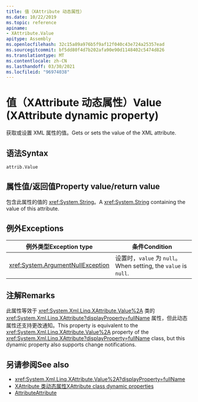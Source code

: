 ```yaml
---
title: 值（XAttribute 动态属性）
ms.date: 10/22/2019
ms.topic: reference
apiname:
- XAttribute.Value
apitype: Assembly
ms.openlocfilehash: 32c15a89a976b5f9af12f040c43e724a25357ead
ms.sourcegitcommit: bf5dd80f4d7b202afa90e90d1148402c5474d826
ms.translationtype: MT
ms.contentlocale: zh-CN
ms.lasthandoff: 03/30/2021
ms.locfileid: "96974038"
---
```

# <a name="value-xattribute-dynamic-property"></a><span data-ttu-id="13ca2-102">值（XAttribute 动态属性）</span><span class="sxs-lookup"><span data-stu-id="13ca2-102">Value (XAttribute dynamic property)</span></span>

<span data-ttu-id="13ca2-103">获取或设置 XML 属性的值。</span><span class="sxs-lookup"><span data-stu-id="13ca2-103">Gets or sets the value of the XML attribute.</span></span>

## <a name="syntax"></a><span data-ttu-id="13ca2-104">语法</span><span class="sxs-lookup"><span data-stu-id="13ca2-104">Syntax</span></span>

```xaml
attrib.Value
```

## <a name="property-valuereturn-value"></a><span data-ttu-id="13ca2-105">属性值/返回值</span><span class="sxs-lookup"><span data-stu-id="13ca2-105">Property value/return value</span></span>

<span data-ttu-id="13ca2-106">包含此属性的值的 <xref:System.String>。</span><span class="sxs-lookup"><span data-stu-id="13ca2-106">A <xref:System.String> containing the value of this attribute.</span></span>

## <a name="exceptions"></a><span data-ttu-id="13ca2-107">例外</span><span class="sxs-lookup"><span data-stu-id="13ca2-107">Exceptions</span></span>

|<span data-ttu-id="13ca2-108">例外类型</span><span class="sxs-lookup"><span data-stu-id="13ca2-108">Exception type</span></span>|<span data-ttu-id="13ca2-109">条件</span><span class="sxs-lookup"><span data-stu-id="13ca2-109">Condition</span></span>|
| - |---------------|
|<xref:System.ArgumentNullException>|<span data-ttu-id="13ca2-110">设置时，`value` 为 `null`。</span><span class="sxs-lookup"><span data-stu-id="13ca2-110">When setting, the `value` is `null`.</span></span>|

## <a name="remarks"></a><span data-ttu-id="13ca2-111">注解</span><span class="sxs-lookup"><span data-stu-id="13ca2-111">Remarks</span></span>

<span data-ttu-id="13ca2-112">此属性等效于 <xref:System.Xml.Linq.XAttribute.Value%2A> 类的 <xref:System.Xml.Linq.XAttribute?displayProperty=fullName> 属性，但此动态属性还支持更改通知。</span><span class="sxs-lookup"><span data-stu-id="13ca2-112">This property is equivalent to the <xref:System.Xml.Linq.XAttribute.Value%2A> property of the <xref:System.Xml.Linq.XAttribute?displayProperty=fullName> class, but this dynamic property also supports change notifications.</span></span>

## <a name="see-also"></a><span data-ttu-id="13ca2-113">另请参阅</span><span class="sxs-lookup"><span data-stu-id="13ca2-113">See also</span></span>

- <xref:System.Xml.Linq.XAttribute.Value%2A?displayProperty=fullName>
- [<span data-ttu-id="13ca2-114">XAttribute 类动态属性</span><span class="sxs-lookup"><span data-stu-id="13ca2-114">XAttribute class dynamic properties</span></span>](value-xattribute-dynamic-property.md)
- [<span data-ttu-id="13ca2-115">Attribute</span><span class="sxs-lookup"><span data-stu-id="13ca2-115">Attribute</span></span>](attribute-xelement-dynamic-property.md)

